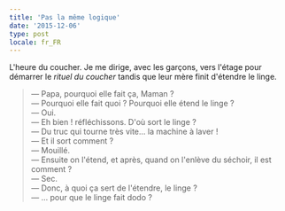 ```yaml
---
title: 'Pas la même logique'
date: '2015-12-06'
type: post
locale: fr_FR
---
```


L'heure du coucher. Je me dirige, avec les garçons, vers l'étage pour démarrer le <em>rituel du coucher</em> tandis que leur mère finit d'étendre le linge.

> — Papa, pourquoi elle fait ça, Maman ?  
> — Pourquoi elle fait quoi ? Pourquoi elle étend le linge ?  
> — Oui.  
> — Eh bien ! réfléchissons. D'où sort le linge ?  
> — Du truc qui tourne très vite... la machine à laver !  
> — Et il sort comment ?  
> — Mouillé.  
> — Ensuite on l'étend, et après, quand on l'enlève du séchoir, il est comment ?  
> — Sec.  
> — Donc, à quoi ça sert de l'étendre, le linge ?  
> — ... pour que le linge fait dodo ?
